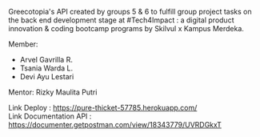 Greecotopia's API created by groups 5 & 6 to fulfill group project tasks on the back end development stage at #Tech4Impact : a digital product innovation & coding bootcamp programs by Skilvul x Kampus Merdeka.

Member:
- Arvel Gavrilla R.
- Tsania Warda L.
- Devi Ayu Lestari <br />

Mentor: Rizky Maulita Putri  

Link Deploy : https://pure-thicket-57785.herokuapp.com/  
Link Documentation API : https://documenter.getpostman.com/view/18343779/UVRDGkxT

